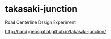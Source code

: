 takasaki-junction
=================

Road Centerline Design Experiment

http://handygeospatial.github.io/takasaki-junction/
